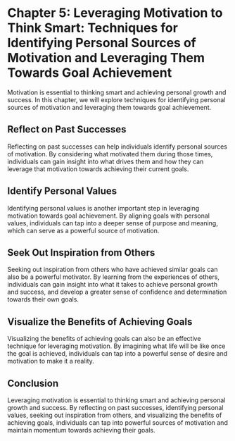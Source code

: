 Chapter 5: Leveraging Motivation to Think Smart: Techniques for Identifying Personal Sources of Motivation and Leveraging Them Towards Goal Achievement
=======================================================================================================================================================

Motivation is essential to thinking smart and achieving personal growth and success. In this chapter, we will explore techniques for identifying personal sources of motivation and leveraging them towards goal achievement.

Reflect on Past Successes
-------------------------

Reflecting on past successes can help individuals identify personal sources of motivation. By considering what motivated them during those times, individuals can gain insight into what drives them and how they can leverage that motivation towards achieving their current goals.

Identify Personal Values
------------------------

Identifying personal values is another important step in leveraging motivation towards goal achievement. By aligning goals with personal values, individuals can tap into a deeper sense of purpose and meaning, which can serve as a powerful source of motivation.

Seek Out Inspiration from Others
--------------------------------

Seeking out inspiration from others who have achieved similar goals can also be a powerful motivator. By learning from the experiences of others, individuals can gain insight into what it takes to achieve personal growth and success, and develop a greater sense of confidence and determination towards their own goals.

Visualize the Benefits of Achieving Goals
-----------------------------------------

Visualizing the benefits of achieving goals can also be an effective technique for leveraging motivation. By imagining what life will be like once the goal is achieved, individuals can tap into a powerful sense of desire and motivation to make it a reality.

Conclusion
----------

Leveraging motivation is essential to thinking smart and achieving personal growth and success. By reflecting on past successes, identifying personal values, seeking out inspiration from others, and visualizing the benefits of achieving goals, individuals can tap into powerful sources of motivation and maintain momentum towards achieving their goals.
